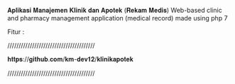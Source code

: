 𝐀𝐩𝐥𝐢𝐤𝐚𝐬𝐢 𝐌𝐚𝐧𝐚𝐣𝐞𝐦𝐞𝐧 𝐊𝐥𝐢𝐧𝐢𝐤 𝐝𝐚𝐧 𝐀𝐩𝐨𝐭𝐞𝐤 (𝐑𝐞𝐤𝐚𝐦 𝐌𝐞𝐝𝐢𝐬)
Web-based clinic and pharmacy management application (medical record)
made using php 7

Fitur :



///////////////////////////////////////

𝐡𝐭𝐭𝐩𝐬://𝐠𝐢𝐭𝐡𝐮𝐛.𝐜𝐨𝐦/𝐤𝐦-𝐝𝐞𝐯𝟏𝟐/𝐤𝐥𝐢𝐧𝐢𝐤𝐚𝐩𝐨𝐭𝐞𝐤

///////////////////////////////////////
